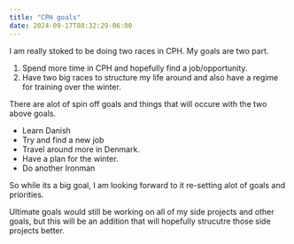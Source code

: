 ```yaml
---
title: "CPH goals"
date: 2024-09-17T08:32:29-06:00
---
```

I am really stoked to be doing two races in CPH. My goals are two part.

1. Spend more time in CPH and hopefully find a job/opportunity.
2. Have two big races to structure my life around and also have a regime for training over the winter. 

There are alot of spin off goals and things that will occure with the two above goals.

- Learn Danish
- Try and find a new job
- Travel around more in Denmark.
- Have a plan for the winter.
- Do another Ironman

So while its a big goal, I am looking forward to it re-setting alot of goals and priorities.

Ultimate goals would still be working on all of my side projects and other goals, but this will be an addition that will hopefully strucutre those side projects better. 
